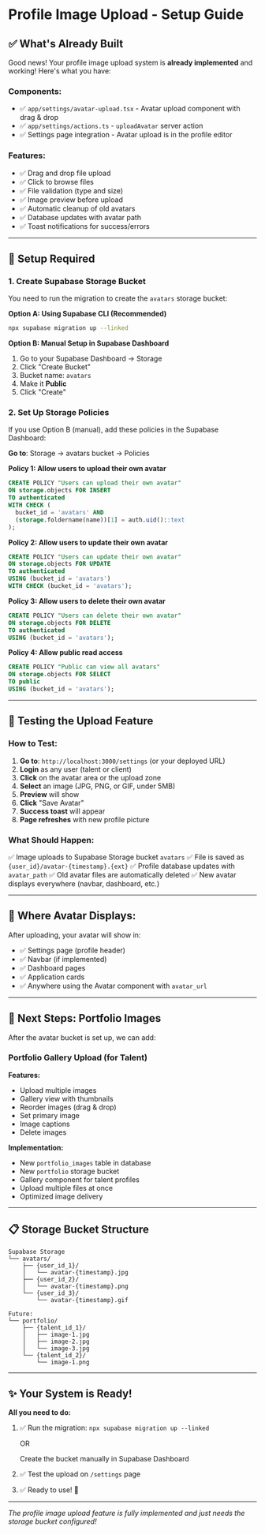 # Profile Image Upload - Setup Guide

## ✅ What's Already Built

Good news! Your profile image upload system is **already implemented** and working! Here's what you have:

### Components:
- ✅ `app/settings/avatar-upload.tsx` - Avatar upload component with drag & drop
- ✅ `app/settings/actions.ts` - `uploadAvatar` server action
- ✅ Settings page integration - Avatar upload is in the profile editor

### Features:
- ✅ Drag and drop file upload
- ✅ Click to browse files
- ✅ File validation (type and size)
- ✅ Image preview before upload
- ✅ Automatic cleanup of old avatars
- ✅ Database updates with avatar path
- ✅ Toast notifications for success/errors

---

## 🔧 Setup Required

### 1. Create Supabase Storage Bucket

You need to run the migration to create the `avatars` storage bucket:

**Option A: Using Supabase CLI (Recommended)**
```bash
npx supabase migration up --linked
```

**Option B: Manual Setup in Supabase Dashboard**

1. Go to your Supabase Dashboard → Storage
2. Click "Create Bucket"
3. Bucket name: `avatars`
4. Make it **Public**
5. Click "Create"

### 2. Set Up Storage Policies

If you use Option B (manual), add these policies in the Supabase Dashboard:

**Go to**: Storage → avatars bucket → Policies

**Policy 1: Allow users to upload their own avatar**
```sql
CREATE POLICY "Users can upload their own avatar"
ON storage.objects FOR INSERT
TO authenticated
WITH CHECK (
  bucket_id = 'avatars' AND
  (storage.foldername(name))[1] = auth.uid()::text
);
```

**Policy 2: Allow users to update their own avatar**
```sql
CREATE POLICY "Users can update their own avatar"
ON storage.objects FOR UPDATE
TO authenticated
USING (bucket_id = 'avatars')
WITH CHECK (bucket_id = 'avatars');
```

**Policy 3: Allow users to delete their own avatar**
```sql
CREATE POLICY "Users can delete their own avatar"
ON storage.objects FOR DELETE
TO authenticated
USING (bucket_id = 'avatars');
```

**Policy 4: Allow public read access**
```sql
CREATE POLICY "Public can view all avatars"
ON storage.objects FOR SELECT
TO public
USING (bucket_id = 'avatars');
```

---

## 🧪 Testing the Upload Feature

### How to Test:

1. **Go to**: `http://localhost:3000/settings` (or your deployed URL)
2. **Login** as any user (talent or client)
3. **Click** on the avatar area or the upload zone
4. **Select** an image (JPG, PNG, or GIF, under 5MB)
5. **Preview** will show
6. **Click** "Save Avatar"
7. **Success toast** will appear
8. **Page refreshes** with new profile picture

### What Should Happen:

✅ Image uploads to Supabase Storage bucket `avatars`
✅ File is saved as `{user_id}/avatar-{timestamp}.{ext}`
✅ Profile database updates with `avatar_path`
✅ Old avatar files are automatically deleted
✅ New avatar displays everywhere (navbar, dashboard, etc.)

---

## 🎨 Where Avatar Displays:

After uploading, your avatar will show in:
- ✅ Settings page (profile header)
- ✅ Navbar (if implemented)
- ✅ Dashboard pages
- ✅ Application cards
- ✅ Anywhere using the Avatar component with `avatar_url`

---

## 🚀 Next Steps: Portfolio Images

After the avatar bucket is set up, we can add:

### Portfolio Gallery Upload (for Talent)

**Features:**
- Upload multiple images
- Gallery view with thumbnails
- Reorder images (drag & drop)
- Set primary image
- Image captions
- Delete images

**Implementation:**
- New `portfolio_images` table in database
- New `portfolio` storage bucket
- Gallery component for talent profiles
- Upload multiple files at once
- Optimized image delivery

---

## 📋 Storage Bucket Structure

```
Supabase Storage
└── avatars/
    ├── {user_id_1}/
    │   └── avatar-{timestamp}.jpg
    ├── {user_id_2}/
    │   └── avatar-{timestamp}.png
    └── {user_id_3}/
        └── avatar-{timestamp}.gif

Future:
└── portfolio/
    ├── {talent_id_1}/
    │   ├── image-1.jpg
    │   ├── image-2.jpg
    │   └── image-3.jpg
    └── {talent_id_2}/
        └── image-1.png
```

---

## ✨ Your System is Ready!

**All you need to do:**

1. ✅ Run the migration: `npx supabase migration up --linked`
   
   OR
   
   Create the bucket manually in Supabase Dashboard

2. ✅ Test the upload on `/settings` page

3. ✅ Ready to use! 🎉

---

*The profile image upload feature is fully implemented and just needs the storage bucket configured!*

